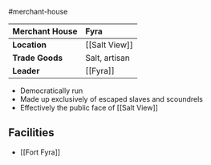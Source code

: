 #merchant-house

| Merchant House | Fyra |
|:-|:-|
| **Location** | [[Salt View]] |
| **Trade Goods** | Salt, artisan |
| **Leader** | [[Fyra]] |

- Democratically run
- Made up exclusively of escaped slaves and scoundrels
- Effectively the public face of [[Salt View]]

## Facilities
- [[Fort Fyra]]
